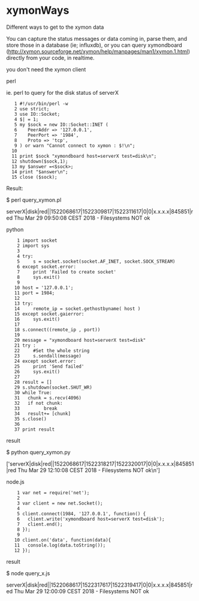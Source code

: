 # xymonWays
Different ways to get to the xymon data

You can capture the status messages or data coming in, parse them, and store those in a database (ie; influxdb), or you can query xymondboard (http://xymon.sourceforge.net/xymon/help/manpages/man1/xymon.1.html) directly from your code, in realtime.

you don't need the xymon client

perl 

ie. perl to query for the disk status of serverX 

       1 #!/usr/bin/perl -w
       2 use strict;
       3 use IO::Socket;
       4 $| = 1;
       5 my $sock = new IO::Socket::INET (
       6    PeerAddr => '127.0.0.1',
       7    PeerPort => '1984',
       8    Proto => 'tcp',
       9 ) or warn "Cannot connect to xymon : $!\n";
      10
      11 print $sock "xymondboard host=serverX test=disk\n";
      12 shutdown($sock,1);
      13 my $answer =<$sock>;
      14 print "$answer\n";
      15 close ($sock);

Result:

   $ perl query_xymon.pl
   
   serverX|disk|red||1522068617|1522309817|1522311617|0|0|x.x.x.x|845851|red Thu Mar 29 09:50:08 CEST 2018 - Filesystems NOT ok

python

        1 import socket
        2 import sys
        3
        4 try:
        5     s = socket.socket(socket.AF_INET, socket.SOCK_STREAM)
        6 except socket.error:
        7     print 'Failed to create socket'
        8     sys.exit()
        9
       10 host = '127.0.0.1';
       11 port = 1984;
       12
       13 try:
       14     remote_ip = socket.gethostbyname( host )
       15 except socket.gaierror:
       16     sys.exit()
       17
       18 s.connect((remote_ip , port))
       19
       20 message = "xymondboard host=serverX test=disk"
       21 try :
       22     #Set the whole string
       23     s.sendall(message)
       24 except socket.error:
       25     print 'Send failed'
       26     sys.exit()
       27
       28 result = []
       29 s.shutdown(socket.SHUT_WR)
       30 while True:
       31   chunk = s.recv(4096)
       32   if not chunk:
       33         break
       34   result+= [chunk]
       35 s.close()
       36
       37 print result
       
result

   $ python query_xymon.py
   
   ['serverX|disk|red||1522068617|1522318217|1522320017|0|0|x.x.x.x|845851|red Thu Mar 29 12:10:08 CEST 2018 - Filesystems NOT ok\n']

       

node.js 

        1 var net = require('net');
        2
        3 var client = new net.Socket();
        4
        5 client.connect(1984, '127.0.0.1', function() {
        6   client.write('xymondboard host=serverX test=disk');
        7   client.end();
        8 });
        9
       10 client.on('data', function(data){
       11   console.log(data.toString());
       12 });

       
result

   $ node query_x.js
   
   serverX|disk|red||1522068617|1522317617|1522319417|0|0|x.x.x.x|845851|red Thu Mar 29 12:00:09 CEST 2018 - Filesystems NOT ok


